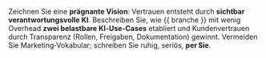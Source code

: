 Zeichnen Sie eine **prägnante Vision**: Vertrauen entsteht durch **sichtbar verantwortungsvolle KI**.
Beschreiben Sie, wie {{ branche }} mit wenig Overhead **zwei belastbare KI‑Use‑Cases** etabliert
und Kundenvertrauen durch Transparenz (Rollen, Freigaben, Dokumentation) gewinnt.
Vermeiden Sie Marketing‑Vokabular; schreiben Sie ruhig, seriös, **per Sie**.
